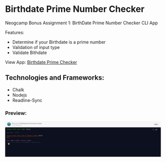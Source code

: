 # Birthdate Prime Number Checker

 Neogcamp Bonus Assignment 1: BirthDate Prime Number Checker CLI App

Features:
- Determine if your Birthdate is a prime number
- Validation of input type
- Validate Bithdate

View App: [Birthdate Prime Checker](https://repl.it/@hermoine93/Birthday-Prime-Number-Checker?embed=true#index.js)

## Technologies and Frameworks:
- Chalk
- Nodejs
- Readline-Sync

<h3>Preview: </h3>

![image](/Birthdate_Prime_Number.PNG)
